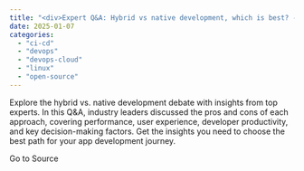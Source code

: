 ```yaml
---
title: "<div>Expert Q&A: Hybrid vs native development, which is best? - Bitrise Blog</div>"
date: 2025-01-07
categories: 
  - "ci-cd"
  - "devops"
  - "devops-cloud"
  - "linux"
  - "open-source"
---
```


Explore the hybrid vs. native development debate with insights from top experts. In this Q&A, industry leaders discussed the pros and cons of each approach, covering performance, user experience, developer productivity, and key decision-making factors. Get the insights you need to choose the best path for your app development journey.

Go to Source
